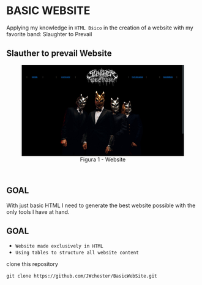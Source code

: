 # BASIC WEBSITE
Applying my knowledge in `HTML Bśico` in the creation of a website with my favorite band: Slaughter to Prevail

## Slauther to prevail Website

<div align = "center">
<figure>
	<img align = "left" src = "https://github.com/JWchester/BasicWebSite/blob/main/Images/aa.png" width = 1000px  />
	 <figcaption>  Figura 1 - Website </div> <br/>

## GOAL
With just basic HTML I need to generate the best website possible with the only tools I have at hand.

## GOAL

* `Website made exclusively in HTML`
* `Using tables to structure all website content`
  


clone this repository
```
git clone https://github.com/JWchester/BasicWebSite.git
```
